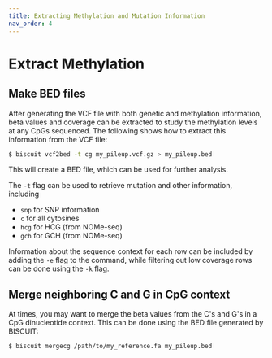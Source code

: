 ```yaml
---
title: Extracting Methylation and Mutation Information
nav_order: 4
---
```


# Extract Methylation

## Make BED files

After generating the VCF file with both genetic and methylation information,
beta values and coverage can be extracted to study the methylation levels at
any CpGs sequenced. The following shows how to extract this information from
the VCF file:
```bash
$ biscuit vcf2bed -t cg my_pileup.vcf.gz > my_pileup.bed
```

This will create a BED file, which can be used for further analysis.

The `-t` flag can be used to retrieve mutation and other information, including

  * `snp` for SNP information
  * `c` for all cytosines
  * `hcg` for HCG (from NOMe-seq)
  * `gch` for GCH (from NOMe-seq)
  
Information about the sequence context for each row can be included by adding
the `-e` flag to the command, while filtering out low coverage rows can be done
using the `-k` flag.

## Merge neighboring C and G in CpG context

At times, you may want to merge the beta values from the C's and G's in a CpG
dinucleotide context. This can be done using the BED file generated by BISCUIT:

```bash
$ biscuit mergecg /path/to/my_reference.fa my_pileup.bed
```

